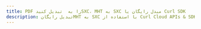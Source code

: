 ---title: PDF را به  تبدیل کنیدSXC، MHT به SXC مبدل رایگان یا Curl SDKdescription: تبدیل رایگانMHT به SXC با استفاده از Curl Cloud APIs & SDK همچنین اسناد PDF را در Cloud ایجاد، ویرایش و رندر کنید.---
